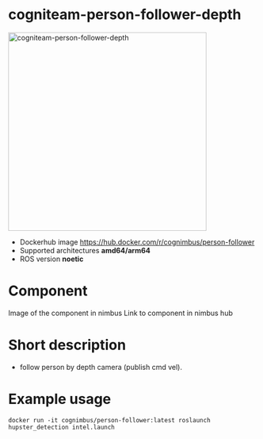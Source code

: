 # cogniteam-person-follower-depth

<img src="./cogniteam-person-follower-depth/Cogniteam_CMYK_Social_white_on_aubergine.jpg" alt="cogniteam-person-follower-depth" width="400"/>

* Dockerhub image https://hub.docker.com/r/cognimbus/person-follower
* Supported architectures <b>amd64/arm64</b>
* ROS version <b>noetic</b>


# Component
Image of the component in nimbus
Link to component in nimbus hub

# Short description
* follow person by depth camera (publish cmd vel).

# Example usage
```
docker run -it cognimbus/person-follower:latest roslaunch hupster_detection intel.launch
```


